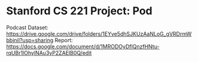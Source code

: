 # Stanford CS 221 Project: Pod
Podcast Dataset: https://drive.google.com/drive/folders/1EYve5dhSJKUzAaNLoG_gVRDrmWbbjniI?usp=sharing
Report: https://docs.google.com/document/d/1MRODOyDflQnzfHNtu-rqUBr1lOhylNAu3yP2ZAElB0Q/edit
